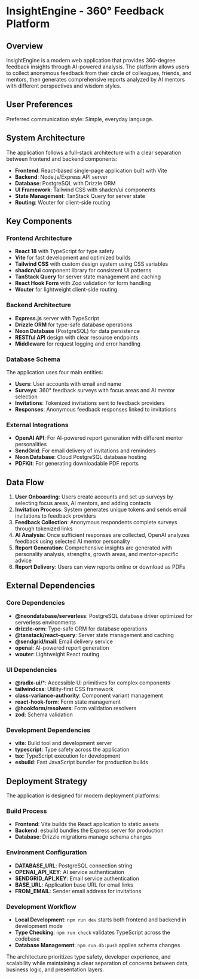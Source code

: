 # InsightEngine - 360° Feedback Platform

## Overview

InsightEngine is a modern web application that provides 360-degree feedback insights through AI-powered analysis. The platform allows users to collect anonymous feedback from their circle of colleagues, friends, and mentors, then generates comprehensive reports analyzed by AI mentors with different perspectives and wisdom styles.

## User Preferences

Preferred communication style: Simple, everyday language.

## System Architecture

The application follows a full-stack architecture with a clear separation between frontend and backend components:

- **Frontend**: React-based single-page application built with Vite
- **Backend**: Node.js/Express API server
- **Database**: PostgreSQL with Drizzle ORM
- **UI Framework**: Tailwind CSS with shadcn/ui components
- **State Management**: TanStack Query for server state
- **Routing**: Wouter for client-side routing

## Key Components

### Frontend Architecture
- **React 18** with TypeScript for type safety
- **Vite** for fast development and optimized builds
- **Tailwind CSS** with custom design system using CSS variables
- **shadcn/ui** component library for consistent UI patterns
- **TanStack Query** for server state management and caching
- **React Hook Form** with Zod validation for form handling
- **Wouter** for lightweight client-side routing

### Backend Architecture
- **Express.js** server with TypeScript
- **Drizzle ORM** for type-safe database operations
- **Neon Database** (PostgreSQL) for data persistence
- **RESTful API** design with clear resource endpoints
- **Middleware** for request logging and error handling

### Database Schema
The application uses four main entities:
- **Users**: User accounts with email and name
- **Surveys**: 360° feedback surveys with focus areas and AI mentor selection
- **Invitations**: Tokenized invitations sent to feedback providers
- **Responses**: Anonymous feedback responses linked to invitations

### External Integrations
- **OpenAI API**: For AI-powered report generation with different mentor personalities
- **SendGrid**: For email delivery of invitations and reminders
- **Neon Database**: Cloud PostgreSQL database hosting
- **PDFKit**: For generating downloadable PDF reports

## Data Flow

1. **User Onboarding**: Users create accounts and set up surveys by selecting focus areas, AI mentors, and adding contacts
2. **Invitation Process**: System generates unique tokens and sends email invitations to feedback providers
3. **Feedback Collection**: Anonymous respondents complete surveys through tokenized links
4. **AI Analysis**: Once sufficient responses are collected, OpenAI analyzes feedback using selected AI mentor personality
5. **Report Generation**: Comprehensive insights are generated with personality analysis, strengths, growth areas, and mentor-specific advice
6. **Report Delivery**: Users can view reports online or download as PDFs

## External Dependencies

### Core Dependencies
- **@neondatabase/serverless**: PostgreSQL database driver optimized for serverless environments
- **drizzle-orm**: Type-safe ORM for database operations
- **@tanstack/react-query**: Server state management and caching
- **@sendgrid/mail**: Email delivery service
- **openai**: AI-powered report generation
- **wouter**: Lightweight React routing

### UI Dependencies
- **@radix-ui/***: Accessible UI primitives for complex components
- **tailwindcss**: Utility-first CSS framework
- **class-variance-authority**: Component variant management
- **react-hook-form**: Form state management
- **@hookform/resolvers**: Form validation resolvers
- **zod**: Schema validation

### Development Dependencies
- **vite**: Build tool and development server
- **typescript**: Type safety across the application
- **tsx**: TypeScript execution for development
- **esbuild**: Fast JavaScript bundler for production builds

## Deployment Strategy

The application is designed for modern deployment platforms:

### Build Process
- **Frontend**: Vite builds the React application to static assets
- **Backend**: esbuild bundles the Express server for production
- **Database**: Drizzle migrations manage schema changes

### Environment Configuration
- **DATABASE_URL**: PostgreSQL connection string
- **OPENAI_API_KEY**: AI service authentication
- **SENDGRID_API_KEY**: Email service authentication
- **BASE_URL**: Application base URL for email links
- **FROM_EMAIL**: Sender email address for invitations

### Development Workflow
- **Local Development**: `npm run dev` starts both frontend and backend in development mode
- **Type Checking**: `npm run check` validates TypeScript across the codebase
- **Database Management**: `npm run db:push` applies schema changes

The architecture prioritizes type safety, developer experience, and scalability while maintaining a clear separation of concerns between data, business logic, and presentation layers.
